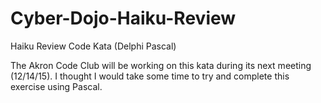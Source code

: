 # Cyber-Dojo-Haiku-Review
Haiku Review Code Kata (Delphi Pascal)

The Akron Code Club will be working on this kata during its next meeting (12/14/15).  I thought I would take some time to try and complete this exercise using Pascal.

